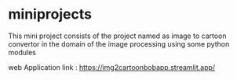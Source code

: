# miniprojects
This mini project consists of the project named as image to cartoon convertor in the domain of the image processing using some python modules

web Application link : https://img2cartoonbobapp.streamlit.app/
